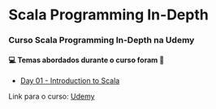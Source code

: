 # Scala Programming In-Depth
### Curso Scala Programming In-Depth na Udemy
#### :computer: Temas abordados durante o curso foram :rocket:
- [Day 01 - Introduction to Scala](https://github.com/romulovieira777/Scala_Programming_in_Depth/tree/main/Day%2001%20-%20Introduction%20to%20Scala)

Link para o curso: [Udemy](https://www.udemy.com/course/scala-programming/)
